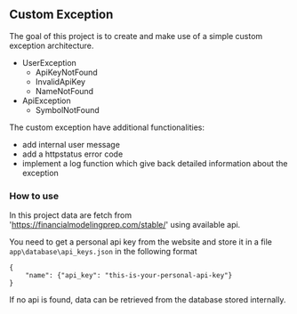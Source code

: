 ## Custom Exception 

The goal of this project is to create and make use of a simple custom exception architecture.

 - UserException
    - ApiKeyNotFound
    - InvalidApiKey
    - NameNotFound
 - ApiException
     - SymbolNotFound

 The custom exception have additional functionalities:
 - add internal user message
 - add a httpstatus error code
 - implement a log function which give back detailed information about the exception

### How to use
In this project data are fetch from 'https://financialmodelingprep.com/stable/' using available
api. 

You need to get a personal api key from the website and store it in a file
``app\database\api_keys.json`` in the following format

````
{
    "name": {"api_key": "this-is-your-personal-api-key"}
}
````

If no api is found, data can be retrieved from the database stored internally.
